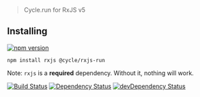 > Cycle.run for RxJS v5

## Installing

[![npm version](https://badge.fury.io/js/%40cycle%2Frxjs-run.svg)](http://badge.fury.io/js/%40cycle%2Frxjs-run)

`npm install rxjs @cycle/rxjs-run`

Note: `rxjs` is a **required** dependency. Without it, nothing will work.

[![Build Status](https://travis-ci.org/cyclejs/rxjs-run.svg?branch=master)](https://travis-ci.org/cyclejs/rxjs-run)
[![Dependency Status](https://david-dm.org/cyclejs/rxjs-run.svg)](https://david-dm.org/cyclejs/rxjs-run)
[![devDependency Status](https://david-dm.org/cyclejs/rxjs-run/dev-status.svg)](https://david-dm.org/cyclejs/rxjs-run#info=devDependencies)
